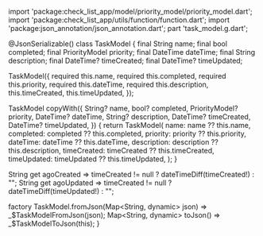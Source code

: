import 'package:check_list_app/model/priority_model/priority_model.dart';
import 'package:check_list_app/utils/function/function.dart';
import 'package:json_annotation/json_annotation.dart';
part 'task_model.g.dart';

@JsonSerializable()
class TaskModel {
  final String name;
  final bool completed;
  final PriorityModel priority;
  final DateTime dateTime;
  final String description;
  final DateTime? timeCreated;
  final DateTime? timeUpdated;

  TaskModel({
    required this.name,
    required this.completed,
    required this.priority,
    required this.dateTime,
    required this.description,
    this.timeCreated,
    this.timeUpdated,
  });

  TaskModel copyWith({
    String? name,
    bool? completed,
    PriorityModel? priority,
    DateTime? dateTime,
    String? description,
    DateTime? timeCreated,
    DateTime? timeUpdated,
  }) {
    return TaskModel(
      name: name ?? this.name,
      completed: completed ?? this.completed,
      priority: priority ?? this.priority,
      dateTime: dateTime ?? this.dateTime,
      description: description ?? this.description,
      timeCreated: timeCreated ?? this.timeCreated,
      timeUpdated: timeUpdated ?? this.timeUpdated,
    );
  }

  String get agoCreated =>
      timeCreated != null ? dateTimeDiff(timeCreated!) : "";
  String get agoUpdated =>
      timeCreated != null ? dateTimeDiff(timeUpdated!) : "";

  factory TaskModel.fromJson(Map<String, dynamic> json) =>
      _$TaskModelFromJson(json);
  Map<String, dynamic> toJson() => _$TaskModelToJson(this);
}
